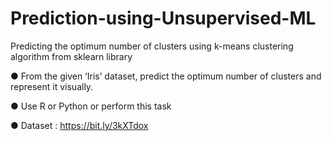 # Prediction-using-Unsupervised-ML
Predicting the optimum number of clusters using k-means clustering algorithm from sklearn library

● From the given ‘Iris’ dataset, predict the optimum number of clusters 
and represent it visually. 

● Use R or Python or perform this task

● Dataset : https://bit.ly/3kXTdox
